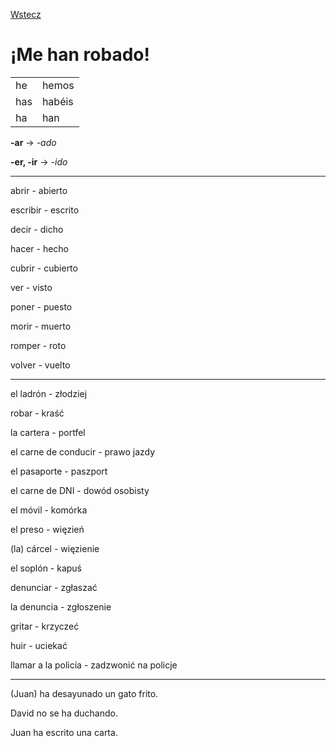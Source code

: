 [Wstecz](../hiszpanski.md)

# ¡Me han robado!

|     |        |
| --- | ------ |
| he  | hemos  |
| has | habéis |
| ha  | han    |

**-ar** -> _-ado_

**-er, -ir** -> _-ido_

---

abrir - abierto

escribir - escrito

decir - dicho

hacer - hecho

cubrir - cubierto

ver - visto

poner - puesto

morir - muerto

romper - roto

volver - vuelto

---

el ladrón - złodziej

robar - kraść

la cartera - portfel

el carne de conducir - prawo jazdy

el pasaporte - paszport

el carne de DNI - dowód osobisty

el móvil - komórka

el preso - więzień

(la) cárcel - więzienie

el soplón - kapuś

denunciar - zgłaszać

la denuncia - zgłoszenie

gritar - krzyczeć

huir - uciekać

llamar a la policía - zadzwonić na policje

---

(Juan) ha desayunado un gato frito.

David no se ha duchando.

Juan ha escrito una carta.
